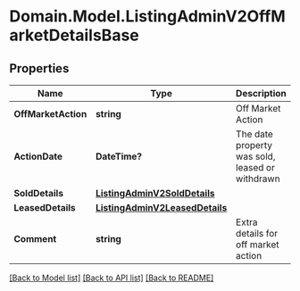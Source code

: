 # Domain.Model.ListingAdminV2OffMarketDetailsBase
## Properties

Name | Type | Description | Notes
------------ | ------------- | ------------- | -------------
**OffMarketAction** | **string** | Off Market Action | 
**ActionDate** | **DateTime?** | The date property was sold, leased or withdrawn | 
**SoldDetails** | [**ListingAdminV2SoldDetails**](ListingAdminV2SoldDetails.md) |  | [optional] 
**LeasedDetails** | [**ListingAdminV2LeasedDetails**](ListingAdminV2LeasedDetails.md) |  | [optional] 
**Comment** | **string** | Extra details for off market action | [optional] 

[[Back to Model list]](../README.md#documentation-for-models) [[Back to API list]](../README.md#documentation-for-api-endpoints) [[Back to README]](../README.md)

